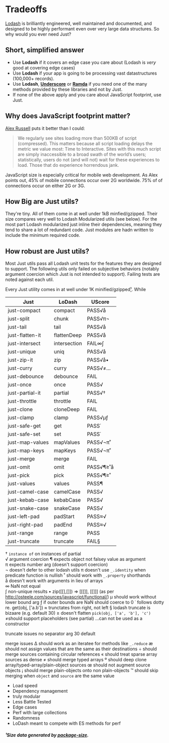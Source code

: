 # Tradeoffs

[Lodash](https://lodash.com/) is brilliantly engineered, well maintained and documented, and designed to be highly performant even over very large data structures. So why would you ever need Just?

## Short, simplified answer
* Use __Lodash__ if it covers an edge case you care about (Lodash is _very_ good at covering edge cases)
* Use __Lodash__ if your app is going to be processing vast datastructures (100,000+ records). 
* Use __Lodash__, [__Underscore__](http://underscorejs.org/) or [__Ramda__](http://ramdajs.com/) if you need one of the many methods provided by these libraries and not by Just.
* If none of the above apply and you care about JavaScript footprint, use Just.

## Why does JavaScript footprint matter?

[Alex Russell](https://infrequently.org/2017/10/can-you-afford-it-real-world-web-performance-budgets/) puts it better than I could:

> We regularly see sites loading more than 500KB of script (compressed). This matters because all script loading delays the metric we value most: Time to Interactive. Sites with this much script are simply inaccessible to a broad swath of the world’s users; statistically, users do not (and will not) wait for these experiences to load. Those that do experience horrendous jank.

JavaScript size is especially critical for mobile web development. As Alex points out, 45% of mobile connections occur over 2G worldwide. 75% of of connections occur on either 2G or 3G.

## How Big are Just utils?

They're tiny. All of them come in at well under 1kB minfied/gzipped. Their size compares very well to Lodash Modularized utils (see below). For the most part Lodash modularized just inline their dependencies, meaning they tend to share a lot of redundant code. Just modules are hadn written to include the minimum required code. 

## How robust are Just utils?

Most Just utils pass all Lodash unit tests for the features they are designed to support. The following utils only failed on subjective behaviors (notably argument coercion which Just is not intended to support). Failing tests are noted against each util.

Every Just utility comes in at well under 1K minified/gzipped[¹](#¹Data). While 

| Just          |  LoDash   | UScore  |
| ------------- |---------------| -------|
| just-compact  | compact       | PASS√å   |
| just-split    | chunk         | PASS√π¬  |
| just-tail | tail      |  PASS√å  |
| just-flatten-it |flattenDeep      | PASS√å   |
| just-intersect | intersection      | FAIL∞∫   |
| just-unique | uniq | PASS√å |
| just-zip-it | zip |  PASS√å•  |
| just-curry | curry  |  PASS√≠…  |
| just-debounce | debounce      | FAIL   |
| just-once | once      |  PASS√  |
| just-partial-it | partial  | PASS√†  |
| just-throttle | throttle      | FAIL  |
| just-clone | cloneDeep      | FAIL   |
| just-clamp | clamp      |  PASS√µƒ  |
| just-safe-get | get      |  PASS˙  |
| just-safe-set | set      |  PASS˙  |
| just-map-values | mapValues      |  PASS√¬π˚  |
| just-map-keys | mapKeys      |  PASS√¬π˚  |
| just-merge | merge      |  FAIL |
| just-omit | omit      |  PASS√¶≥˚å  |
| just-pick | pick      |  PASS√¶≥˚  |
| just-values | values      | PASS¶  |
| just-camel-case | camelCase      | PASS√  |
| just-kebab-case | kebabCase      | PASS√   |
| just-snake-case | snakeCase      | PASS√   |
| just-left-pad | padStart      |  PASS≈√  |
| just-right-pad | padEnd      |  PASS≈√  |
| just-range | range      | PASS   |
| just-truncate | truncate      | FAIL§   |

† `instance of` on instances of partial  
√ argument coercion
¶ expects object not falsey value as argument  
π expects number arg (doesn't support coercion)   
¬ doesn't defer to other lodash utils
π doesn't use `_.identity` when predicate function is nullish
˚ should work with `_.property` shorthands  
å doesn't work with arguments in lieu of arrays  
∞ NaN not equal  
∫ non-unique results
• zip([[],[]]) => [[[]], [[]]] (as per http://osteele.com/sources/javascript/functional/)
µ should work without lower bound arg
ƒ if outer bounds are NaN should coerce to 0
˙ follows dotty re. get(obj, ['a.b'])
≈ trunctates from right, not left
§ lodash truncate is bizaare (e.g. default 30)
≥ doesn't flatten `pick(obj, ['a', 'b'], 'c')`
≠should support placeholders (see partial)
…can not be used as a constructor

truncate issues
no separator arg
30 default

merge issues
∆ should work as an iteratee for methods like `_.reduce`
æ should not assign values that are the same as their destinations
÷ should merge sources containing circular references
« should treat sparse array sources as dense
≠ should merge typed arrays
º should deep clone array/typed-array/plain-object sources
œ should not augment source objects
¡ should merge plain-objects onto non plain-objects
™ should skip merging when `object` and `source` are the same value



* Load speed
* Dependency management
* truly modular
* Less Battle Tested
* Edge cases
* Perf with large collections
* Randomness
* LoDash meant to compete with ES methods for perf

##### ¹Size data generated by [package-size](https://github.com/egoist/package-size).

